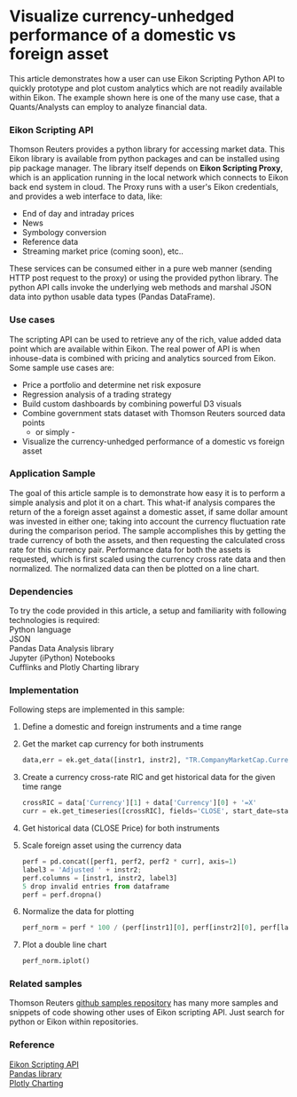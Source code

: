 # Visualize currency-unhedged performance of a domestic vs foreign asset

This article demonstrates how a user can use Eikon Scripting Python API to quickly prototype and plot custom analytics which are not readily available within Eikon. The example shown here is one of the many use case, that a Quants/Analysts can employ to analyze financial data. 

### Eikon Scripting API
Thomson Reuters provides a python library for accessing market data. This Eikon library is available from python packages and can be installed using pip package manager. The library itself depends on **Eikon Scripting Proxy**, which is an application running in the local network which connects to Eikon back end system in cloud. The Proxy runs with a user's Eikon credentials, and provides a web interface to data, like: 

* End of day and intraday prices
* News
* Symbology conversion
* Reference data
* Streaming market price (coming soon), etc..

These services can be consumed either in a pure web manner (sending HTTP post request to the proxy) or using the provided python library. The python API calls invoke the underlying web methods and marshal JSON data into python usable data types (Pandas DataFrame).

### Use cases
The scripting API can be used to retrieve any of the rich, value added data point which are available within Eikon. The real power of API is when inhouse-data is combined with pricing and analytics sourced from Eikon. Some sample use cases are:

* Price a portfolio and determine net risk exposure
* Regression analysis of a trading strategy
* Build custom dashboards by combining powerful D3 visuals
* Combine government stats dataset with Thomson Reuters sourced data points
	- or simply -
* Visualize the currency-unhedged performance of a domestic vs foreign asset
	
### Application Sample
The goal of this article sample is to demonstrate how easy it is to perform a simple analysis and plot it on a chart. This what-if analysis compares the return of the a foreign asset against a domestic asset, if same dollar amount was invested in either one; taking into account the currency fluctuation rate during the comparison period.
The sample accomplishes this by getting the trade currency of both the assets, and then requesting the calculated cross rate for this currency pair. Performance data for both the assets is requested, which is first scaled using the currency cross rate data and then normalized. The normalized data can then be plotted on a line chart.

### Dependencies
To try the code provided in this article, a setup and familiarity with following technologies is required:  
Python language  
JSON  
Pandas Data Analysis library  
Jupyter (iPython) Notebooks  
Cufflinks and Plotly Charting library  

		
### Implementation
Following steps are implemented in this sample:

1. Define a domestic and foreign instruments and a time range
2. Get the market cap currency for both instruments

	```python
	data,err = ek.get_data([instr1, instr2], "TR.CompanyMarketCap.Currency")
	```

3. Create a currency cross-rate RIC and get historical data for the given time range

	```python
	crossRIC = data['Currency'][1] + data['Currency'][0] + '=X'
	curr = ek.get_timeseries([crossRIC], fields='CLOSE', start_date=start_date, end_date=end_date)
	```

4. Get historical data (CLOSE Price) for both instruments
5. Scale foreign asset using the currency data

	```python
	perf = pd.concat([perf1, perf2, perf2 * curr], axis=1)
	label3 = 'Adjusted ' + instr2;
	perf.columns = [instr1, instr2, label3]
	5 drop invalid entries from dataframe
	perf = perf.dropna()
	```

6. Normalize the data for plotting

	```python
	perf_norm = perf * 100 / (perf[instr1][0], perf[instr2][0], perf[label3][0])
	```

7. Plot a double line chart

	```python
	perf_norm.iplot()
	```

### Related samples
Thomson Reuters [github samples repository](https://github.com/TR-API-Samples) has many more samples and snippets of code showing other uses of Eikon scripting API. Just search for python or Eikon within repositories.

### Reference
[Eikon Scripting API](https://developers.thomsonreuters.com/eikon-apis/eikon-web-and-scripting-apis-limited-access)   
[Pandas library](http://pandas.pydata.org/pandas-docs/stable/generated/pandas.DataFrame.html)   
[Plotly Charting](https://plot.ly/)   
